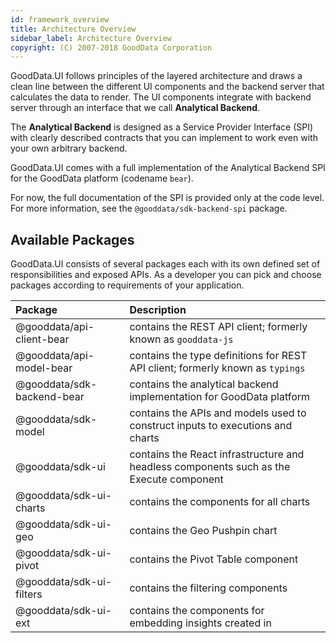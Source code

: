 ```yaml
---
id: framework_overview
title: Architecture Overview
sidebar_label: Architecture Overview
copyright: (C) 2007-2018 GoodData Corporation
---
```


GoodData.UI follows principles of the layered architecture and draws a clean line between the different UI components and
the backend server that calculates the data to render. The UI components integrate with backend server through an interface 
that we call **Analytical Backend**. 

The **Analytical Backend** is designed as a Service Provider Interface (SPI) with clearly described contracts that
you can implement to work even with your own arbitrary backend.
 
GoodData.UI comes with a full implementation of the Analytical Backend SPI for the GoodData platform (codename `bear`). 

For now, the full documentation of the SPI is provided only at the code level. For more information, see the 
`@gooddata/sdk-backend-spi` package.

## Available Packages

GoodData.UI consists of several packages each with its own defined set of responsibilities and exposed APIs. As a 
developer you can pick and choose packages according to requirements of your application.

| Package | Description |
| :--- | :--- |
| @gooddata/api-client-bear | contains the REST API client; formerly known as `gooddata-js` | 
| @gooddata/api-model-bear | contains the type definitions for REST API client; formerly known as `typings` | 
| @gooddata/sdk-backend-bear | contains the analytical backend implementation for GoodData platform | 
| @gooddata/sdk-model | contains the APIs and models used to construct inputs to executions and charts |
| @gooddata/sdk-ui | contains the React infrastructure and headless components such as the Execute component | 
| @gooddata/sdk-ui-charts | contains the components for all charts| 
| @gooddata/sdk-ui-geo | contains the Geo Pushpin chart| 
| @gooddata/sdk-ui-pivot | contains the Pivot Table component| 
| @gooddata/sdk-ui-filters | contains the filtering components| 
| @gooddata/sdk-ui-ext | contains the components for embedding insights created in|  
